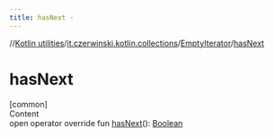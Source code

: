 ```yaml
---
title: hasNext -
---
```

//[Kotlin utilities](../../index.html)/[it.czerwinski.kotlin.collections](../index.html)/[EmptyIterator](index.html)/[hasNext](has-next.html)



# hasNext  
[common]  
Content  
open operator override fun [hasNext](has-next.html)(): [Boolean](https://kotlinlang.org/api/latest/jvm/stdlib/kotlin/-boolean/index.html)  



